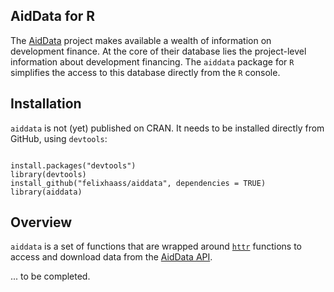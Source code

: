 ## AidData for R

The [AidData](http://aiddata.org) project makes available a wealth of information
on development finance. At the core of their database lies the project-level information
about development financing. The `aiddata` package for `R` simplifies the 
access to this database directly from the `R` console.

## Installation

`aiddata` is not (yet) published on CRAN. It needs to be installed directly
from GitHub, using `devtools`:
  
  ```{r, eval = FALSE}

install.packages("devtools")
library(devtools)
install_github("felixhaass/aiddata", dependencies = TRUE)
library(aiddata)

```


## Overview

`aiddata` is a set of functions that are wrapped around [`httr`](http://cran.r-project.org/web/packages/httr/) functions to access and download data from the [AidData API](http://aiddata.org/use-aiddatas-api). 

... to be completed.
